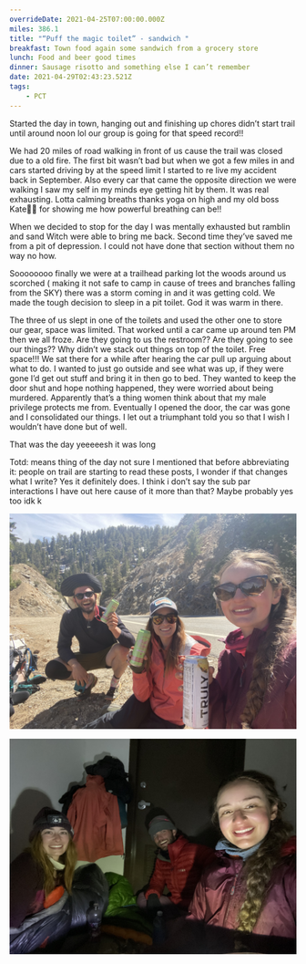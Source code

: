 ```yaml
---
overrideDate: 2021-04-25T07:00:00.000Z
miles: 386.1
title: "“Puff the magic toilet” - sandwich "
breakfast: Town food again some sandwich from a grocery store
lunch: Food and beer good times
dinner: Sausage risotto and something else I can’t remember
date: 2021-04-29T02:43:23.521Z
tags: 
    - PCT
---
```

Started the day in town, hanging out and finishing up chores didn’t start trail until around noon lol our group is going for that speed record!! 



We had 20 miles of road walking in front of us cause the trail was closed due to a old fire. The first bit wasn’t bad but when we got a few miles in and cars started driving by at the speed limit I started to re live my accident back in September. Also every car that came the opposite direction we were walking I saw my self in my minds eye getting hit by them. It was real exhausting. Lotta calming breaths thanks yoga on high and my old boss Kate👩‍🦰 for showing me how powerful breathing can be!!



When we decided to stop for the day I was mentally exhausted but ramblin and sand Witch were able to bring me back. Second time they’ve saved me from a pit of depression. I could not have done that section without them no way no how.



Soooooooo finally we were at a trailhead parking lot the woods around us scorched ( making it not safe to camp in cause of trees and branches falling from the SKY) there was a storm coming in and it was getting cold. We made the tough decision to sleep in a pit toilet. God it was warm in there.



The three of us slept in one of the toilets and used the other one to store our gear, space was limited. That worked until a car came up around ten PM then we all froze. Are they going to us the restroom?? Are they going to see our things?? Why didn’t we stack out things on top of the toilet. Free space!!! We sat there for a while after hearing the car pull up arguing about what to do. I wanted to just go outside and see what was up, if they were gone I’d get out stuff and bring it in then go to bed. They wanted to keep the door shut and hope nothing happened, they were worried about being murdered. Apparently that’s a thing women think about that my male privilege protects me from. Eventually I opened the door, the car was gone and I consolidated our things. I let out a triumphant told you so that I wish I wouldn’t have done but of well.

That was the day yeeeeesh it was long



Totd: means thing of the day not sure I mentioned that before abbreviating it: people on trail are starting to read these posts, I wonder if that changes what I write? Yes it definitely does. I think i don’t say the sub par interactions I have out here cause of it more than that? Maybe probably yes too idk k 

![Beer on the road](e081f4ae-de4a-4380-a393-a89cdb5f960d.jpeg "Beer on the road")

![Sleeping in a pit toilet](de1e6c73-d6a9-47f1-b922-0452458cce26.jpeg "Sleeping in a pit tomorrow ")